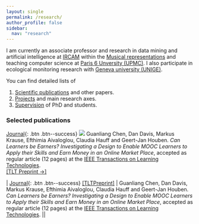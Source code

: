 ```yaml
---
layout: single
permalink: /research/
author_profile: false
sidebar:
  nav: "research"
---
```



I am currently an associate professor and research in data mining and artificial intelligence at [IRCAM](http://www.ircam.fr) within the [Musical representations](http://repmus.ircam.fr/) and teaching computer science at [Paris 6 Unversity (UPMC)](http://www.upmc.fr). I also participate in ecological monitoring research with [Geneva university (UNIGE)](http://genev.unige.ch/research/people/Philippe-Esling).

You can find detailed lists of  

1. [Scientific publications](/publications/) and other papers.
2. [Projects](/projects/) and main research axes.
3. [Supervision](/supervision/) of PhD and students.


### Selected publications  

[Journal](#link){: .btn .btn--success} [![](file-pdf-o.svg)](http://www.google.com)
Guanliang Chen, Dan Davis, Markus Krause, Efthimia Aivaloglou, Claudia Hauff and Geert-Jan Houben. *Can Learners be Earners? Investigating a Design to Enable MOOC Learners to Apply their Skills and Earn Money in an Online Market Place*, accepted as regular article (12 pages) at the [IEEE Transactions on Learning Technologies](https://www.computer.org/web/tlt/).  
[[TLT Preprint &#8594;]](http://doi.ieeecomputersociety.org/10.1109/TLT.2016.2614302)

|     [Journal](#link){: .btn .btn--success} [[TLTPreprint]](/yop) |     Guanliang Chen, Dan Davis, Markus Krause, Efthimia Aivaloglou, Claudia Hauff and Geert-Jan Houben. *Can Learners be Earners? Investigating a Design to Enable MOOC Learners to Apply their Skills and Earn Money in an Online Market Place*, accepted as regular article (12 pages) at the [IEEE Transactions on Learning Technologies](https://www.computer.org/web/tlt/).       ||
